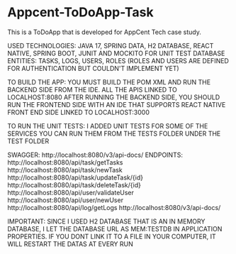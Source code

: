 # Appcent-ToDoApp-Task
This is a ToDoApp that is developed for AppCent Tech case study.

USED TECHNOLOGIES: JAVA 17, SPRING DATA, H2 DATABASE, REACT NATIVE, SPRING BOOT, JUNIT AND MOCKITO FOR UNIT TEST
DATABASE ENTITIES: TASKS, LOGS, USERS, ROLES (ROLES AND USERS ARE DEFINED FOR AUTHENTICATION BUT COULDN'T IMPLEMENT YET)

TO BUILD THE APP: YOU MUST BUILD THE POM XML AND RUN THE BACKEND SIDE FROM THE IDE. ALL THE APIS LINKED TO LOCALHOST:8080
                   AFTER RUNNING THE BACKEND SIDE, YOU SHOULD RUN THE FRONTEND SIDE WITH AN IDE THAT SUPPORTS REACT NATIVE 
                   FRONT END SIDE LINKED TO LOCALHOST:3000


TO RUN THE UNIT TESTS: I ADDED UNIT TESTS FOR SOME OF THE SERVICES YOU CAN RUN THEM FROM THE TESTS FOLDER UNDER THE TEST FOLDER

SWAGGER: http://localhost:8080/v3/api-docs/
ENDPOINTS: http://localhost:8080/api/task/getTasks
           http://localhost:8080/api/task/newTask
           http://localhost:8080/api/task/updateTask/{id}
           http://localhost:8080/api/task/deleteTask/{id}
           http://localhost:8080/api/user/validateUser
           http://localhost:8080/api/user/newUser
           http://localhost:8080/api/log/getLogs
           http://localhost:8080/v3/api-docs/
           
           
IMPORTANT: SINCE I USED H2 DATABASE THAT IS AN IN MEMORY DATABASE, I LET THE DATABASE URL AS MEM:TESTDB IN APPLICATION PROPERTIES. IF YOU DONT LINK IT TO A FILE IN YOUR COMPUTER, IT WILL RESTART THE DATAS AT EVERY RUN






